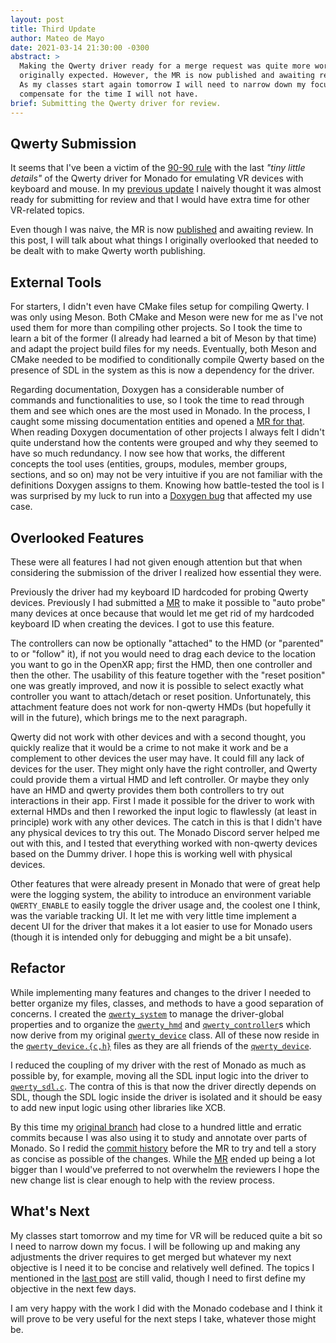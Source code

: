```yaml
---
layout: post
title: Third Update
author: Mateo de Mayo
date: 2021-03-14 21:30:00 -0300
abstract: >
  Making the Qwerty driver ready for a merge request was quite more work than
  originally expected. However, the MR is now published and awaiting review.
  As my classes start again tomorrow I will need to narrow down my focus to
  compensate for the time I will not have.
brief: Submitting the Qwerty driver for review.
---
```


## Qwerty Submission

It seems that I've been a victim of the [90-90 rule][ninety-ninety] with the
last *"tiny little details"* of the Qwerty driver for Monado for emulating VR
devices with keyboard and mouse. In my [previous update][vr-update-2] I naively
thought it was almost ready for submitting for review and that I would have
extra time for other VR-related topics.

Even though I was naive, the MR is now [published][qwerty-mr] and awaiting
review. In this post, I will talk about what things I originally overlooked that
needed to be dealt with to make Qwerty worth publishing.

## External Tools

For starters, I didn't even have CMake files setup for compiling Qwerty. I was
only using Meson. Both CMake and Meson were new for me as I've not used them for
more than compiling other projects. So I took the time to learn a bit of the
former (I already had learned a bit of Meson by that time) and adapt the project
build files for my needs. Eventually, both Meson and CMake needed to be modified
to conditionally compile Qwerty based on the presence of SDL in the system as
this is now a dependency for the driver.

Regarding documentation, Doxygen has a considerable number of commands and
functionalities to use, so I took the time to read through them and see which
ones are the most used in Monado. In the process, I caught some missing
documentation entities and opened a [MR for that][doxygen-mr]. When
reading Doxygen documentation of other projects I always felt I didn't quite
understand how the contents were grouped and why they seemed to have so much
redundancy. I now see how that works, the different concepts the tool uses
(entities, groups, modules, member groups, sections, and so on) may not be very
intuitive if you are not familiar with the definitions Doxygen assigns to them.
Knowing how battle-tested the tool is I was surprised by my luck to run into a
[Doxygen bug][doxygen-bug] that affected my use case.

## Overlooked Features

These were all features I had not given enough attention but that when
considering the submission of the driver I realized how essential they were.

Previously the driver had my keyboard ID hardcoded for probing Qwerty devices.
Previously I had submitted a [MR][autoprobe-many-mr] to make it possible to
"auto probe" many devices at once because that would let me get rid of my
hardcoded keyboard ID when creating the devices. I got to use this
feature.

The controllers can now be optionally "attached" to the HMD (or "parented" to or
"follow" it), if not you would need to drag each device to the location you want
to go in the OpenXR app; first the HMD, then one controller and then the other.
The usability of this feature together with the "reset position" one was greatly
improved, and now it is possible to select exactly what controller you want to
attach/detach or reset position. Unfortunately, this attachment feature does not
work for non-qwerty HMDs (but hopefully it will in the future), which brings me
to the next paragraph.

Qwerty did not work with other devices and with a second thought, you quickly
realize that it would be a crime to not make it work and be a complement to
other devices the user may have. It could fill any lack of devices for the user.
They might only have the right controller, and Qwerty could provide them a
virtual HMD and left controller. Or maybe they only have an HMD and qwerty
provides them both controllers to try out interactions in their app. First I
made it possible for the driver to work with external HMDs and then I reworked
the input logic to flawlessly (at least in principle) work with any other
devices. The catch in this is that I didn't have any physical devices to try
this out. The Monado Discord server helped me out with this, and I tested that
everything worked with non-qwerty devices based on the Dummy driver. I hope this
is working well with physical devices.

Other features that were already present in Monado that were of great help were
the logging system, the ability to introduce an environment variable
`QWERTY_ENABLE` to easily toggle the driver usage and, the coolest one I think,
was the variable tracking UI. It let me with very little time implement a decent
UI for the driver that makes it a lot easier to use for Monado users (though
it is intended only for debugging and might be a bit unsafe).

## Refactor

While implementing many features and changes to the driver I needed to better
organize my files, classes, and methods to have a good separation of concerns. I
created the [`qwerty_system`] to manage the driver-global properties and to
organize the [`qwerty_hmd`] and [`qwerty_controller`]s which now derive from my
original [`qwerty_device`] class. All of these now reside in the
[`qwerty_device.{c,h}`][qwerty-src] files as they are all friends of the
[`qwerty_device`].

I reduced the coupling of my driver with the rest of Monado as much as possible
by, for example, moving all the SDL input logic into the driver to
[`qwerty_sdl.c`]. The contra of this is that now the driver directly depends on
SDL, though the SDL logic inside the driver is isolated and it should be
easy to add new input logic using other libraries like XCB.

By this time my [original branch][qwerty-raw-history] had close to a hundred
little and erratic commits because I was also using it to study and annotate
over parts of Monado. So I redid the [commit history][qwerty-history] before the
MR to try and tell a story as concise as possible of the changes. While the
[MR][qwerty-mr] ended up being a lot bigger than I would've preferred to not
overwhelm the reviewers I hope the new change list is clear enough to help with
the review process.

## What's Next

My classes start tomorrow and my time for VR will be reduced quite a bit so I
need to narrow down my focus. I will be following up and making any adjustments
the driver requires to get merged but whatever my next objective is I need it to
be concise and relatively well defined. The topics I mentioned in the [last
post][vr-update-2-next] are still valid, though I need to first define my
objective in the next few days.

I am very happy with the work I did with the Monado codebase and I think it will
prove to be very useful for the next steps I take, whatever those might be.

[ninety-ninety]: https://en.wikipedia.org/wiki/Ninety-ninety_rule
[qwerty-mr]: https://gitlab.freedesktop.org/monado/monado/-/merge_requests/714
[vr-update-2]: /blog/vr-update-2
[doxygen-mr]: https://gitlab.freedesktop.org/monado/monado/-/merge_requests/708
[doxygen-bug]: https://github.com/doxygen/doxygen/issues/8418
[`qwerty_system`]: https://github.com/mateosss/monado/blob/8b2015f8a39a779826198f4a03b760d7e21524df/src/xrt/drivers/qwerty/qwerty_device.h#L31
[`qwerty_device`]: https://github.com/mateosss/monado/blob/8b2015f8a39a779826198f4a03b760d7e21524df/src/xrt/drivers/qwerty/qwerty_device.h#L45
[`qwerty_hmd`]: https://github.com/mateosss/monado/blob/8b2015f8a39a779826198f4a03b760d7e21524df/src/xrt/drivers/qwerty/qwerty_device.h#L70
[`qwerty_controller`]: https://github.com/mateosss/monado/blob/8b2015f8a39a779826198f4a03b760d7e21524df/src/xrt/drivers/qwerty/qwerty_device.h#L77
[qwerty-src]: https://github.com/mateosss/monado/tree/8b2015f8a39a779826198f4a03b760d7e21524df/src/xrt/drivers/qwerty
[`qwerty_sdl.c`]: https://github.com/mateosss/monado/blob/8b2015f8a39a779826198f4a03b760d7e21524df/src/xrt/drivers/qwerty/qwerty_sdl.c#L90
[qwerty-raw-history]: https://github.com/mateosss/monado/commits/mateosss/qwerty-raw
[qwerty-history]: https://github.com/mateosss/monado/commits/mateosss/qwerty
[autoprobe-many-mr]: https://gitlab.freedesktop.org/monado/monado/-/merge_requests/699
[vr-update-2-next]: /blog/vr-update-2#whats-next
